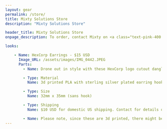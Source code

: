 ```yaml
---
layout: gear
permalink: /store/
title: Mixty Solutions Store
description: "Mixty Solutions Store"

header_title: Mixty Solutions Store
onpage_description: To order, contact Mixty on <a class="text-pink-400 inline" href="https://bsky.app/profile/mixty.pet" target="_blank">BlueSky</a> or <a class="text-pink-400 inline" href="https://www.instagram.com/mixtythepuppycat/" target="_blank">Instagram</a>

looks:

    - Name: HexCorp Earrings - $15 USD
      Image_URL: /assets/images/IMG_0442.JPEG
      Parts:
        - Name: Drone out in style with these HexCorp logo cutout dangle earrings. They can even be worn when you're in human mode!

        - Type: Material
          Name: 3d printed PLA with sterling silver plated earring hooks

        - Type: Size
          Name: 32mm x 35mm (sans hook)

        - Type: Shipping
          Name: $10 USD for domestic US shipping. Contact for details on international.

        - Name: Please note, since these are 3d printed, there might be slight variations between the pair photographed and the ones you order.
---
```

